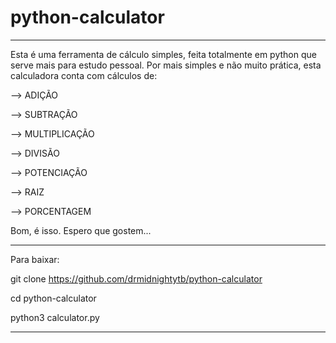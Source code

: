 # python-calculator
---------------------------------------------------------------------------

Esta é uma ferramenta de cálculo simples, feita totalmente em python que serve mais para estudo pessoal.
Por mais simples e não muito prática, esta calculadora conta com cálculos de:

--> ADIÇÃO

--> SUBTRAÇÃO

--> MULTIPLICAÇÃO

--> DIVISÃO

--> POTENCIAÇÃO 

--> RAIZ

--> PORCENTAGEM 

Bom, é isso. Espero que gostem...

---------------------------------------------------------------------------

Para baixar:

git clone https://github.com/drmidnightytb/python-calculator

cd python-calculator

python3 calculator.py

---------------------------------------------------------------------------
